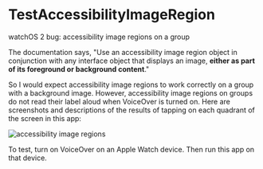 # TestAccessibilityImageRegion

watchOS 2 bug: accessibility image regions on a group

The documentation says, "Use an accessibility image region object in conjunction with any interface object that displays an image, **either as part of its foreground or background content**."

So I would expect accessibility image regions to work correctly on a group with a background image. However, accessibility image regions on groups do not read their label aloud when VoiceOver is turned on. Here are screenshots and descriptions of the results of tapping on each quadrant of the screen in this app:

![accessibility image regions](http://i.imgur.com/Zo5TRaH.png)

To test, turn on VoiceOver on an Apple Watch device. Then run this app on that device.

